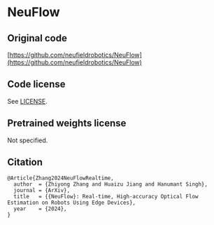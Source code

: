 # NeuFlow

## Original code

[https://github.com/neufieldrobotics/NeuFlow](https://github.com/neufieldrobotics/NeuFlow)

## Code license

See [LICENSE](LICENSE).

## Pretrained weights license

Not specified.

## Citation

```
@Article{Zhang2024NeuFlowRealtime,
  author  = {Zhiyong Zhang and Huaizu Jiang and Hanumant Singh},
  journal = {ArXiv},
  title   = {{NeuFlow}: Real-time, High-accuracy Optical Flow Estimation on Robots Using Edge Devices},
  year    = {2024},
}

```